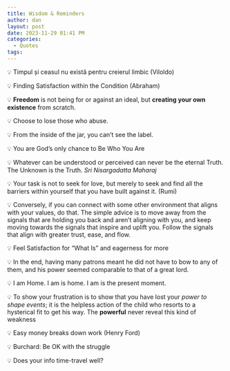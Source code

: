 ```yaml
---
title: Wisdom & Reminders
author: dan
layout: post
date: 2023-11-29 01:41 PM
categories:
  - Quotes
tags:
---
```

💡 Timpul și ceasul nu există pentru creierul limbic (Viloldo)  
	
💡 Finding Satisfaction within the Condition (Abraham)  

💡 **Freedom** is not being for or against an ideal, but **creating your own existence** from scratch.

💡 Choose to lose those who abuse.  

💡 From the inside of the jar, you can’t see the label.  

💡 You are God’s only chance to Be Who You Are

💡 Whatever can be understood or perceived can never be the eternal Truth. The Unknown is the Truth. *Sri Nisargadatta Maharaj*

💡 Your task is not to seek for love, but merely to seek and find
all the barriers within yourself that you have built against it. (Rumi)

💡 Conversely, if you can connect with some other environment that aligns with your values, do that. The simple advice is to move away from the signals that are holding you back and aren’t aligning with you, and keep moving towards the signals that inspire and uplift you. Follow the signals that align with greater trust, ease, and flow.

💡 Feel Satisfaction for “What Is” and eagerness for more

💡 In the end, having many patrons meant he did not have to bow to any of them, and his power seemed comparable to that of a great lord.

💡 I am Home. I am is home. I am is the present moment.

💡 To show your frustration is to show that you have lost your *power to shape events*; it is the helpless action of the child who resorts to a hysterical fit to get his way. The **powerful** never reveal this kind of weakness

💡 Easy money breaks down work (Henry Ford)

💡 Burchard: Be OK with the struggle

💡 Does your info time-travel well?


